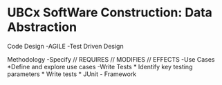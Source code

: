 # UBCx SoftWare Construction: Data Abstraction

Code Design
	-AGILE
	-Test Driven Design
	
Methodology
	-Specify
		// REQUIRES
		// MODIFIES
		// EFFECTS
	-Use Cases
		*Define and explore use cases
	-Write Tests
		* Identify key testing parameters
		* Write tests
		* JUnit - Framework